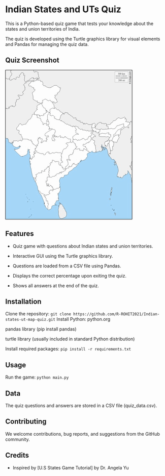 # Indian States and UTs Quiz
This is a Python-based quiz game that tests your knowledge about the states and union territories of India. 

The quiz is developed using the Turtle graphics library for visual elements and Pandas for managing the quiz data.

## Quiz Screenshot
![Quiz Screenshot](https://github.com/R-ROHIT2021/Indian-states-ut-map-quiz/blob/main/india_states1.gif)

## Features
- Quiz game with questions about Indian states and union territories.

- Interactive GUI using the Turtle graphics library.

- Questions are loaded from a CSV file using Pandas.

- Displays the correct percentage upon exiting the quiz.

- Shows all answers at the end of the quiz.

## Installation
Clone the repository: `git clone https://github.com/R-ROHIT2021/Indian-states-ut-map-quiz.git`
Install Python: python.org

pandas library (pip install pandas)

turtle library (usually included in standard Python distribution)

Install required packages: `pip install -r requirements.txt`

## Usage
Run the game: `python main.py`

## Data
The quiz questions and answers are stored in a CSV file (quiz_data.csv).

## Contributing
We welcome contributions, bug reports, and suggestions from the GitHub community. 

## Credits
- Inspired by [U.S States Game Tutorial] by Dr. Angela Yu

